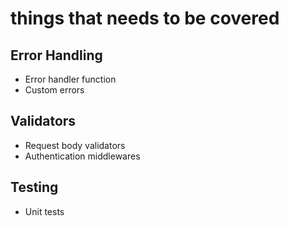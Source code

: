 # things that needs to be covered

## Error Handling

-   Error handler function
-   Custom errors

## Validators

-   Request body validators
-   Authentication middlewares

## Testing

-   Unit tests
